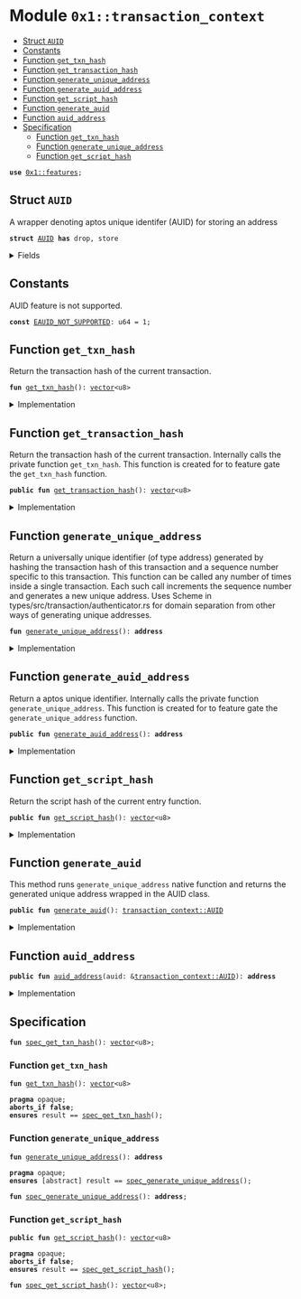 
<a name="0x1_transaction_context"></a>

# Module `0x1::transaction_context`



-  [Struct `AUID`](#0x1_transaction_context_AUID)
-  [Constants](#@Constants_0)
-  [Function `get_txn_hash`](#0x1_transaction_context_get_txn_hash)
-  [Function `get_transaction_hash`](#0x1_transaction_context_get_transaction_hash)
-  [Function `generate_unique_address`](#0x1_transaction_context_generate_unique_address)
-  [Function `generate_auid_address`](#0x1_transaction_context_generate_auid_address)
-  [Function `get_script_hash`](#0x1_transaction_context_get_script_hash)
-  [Function `generate_auid`](#0x1_transaction_context_generate_auid)
-  [Function `auid_address`](#0x1_transaction_context_auid_address)
-  [Specification](#@Specification_1)
    -  [Function `get_txn_hash`](#@Specification_1_get_txn_hash)
    -  [Function `generate_unique_address`](#@Specification_1_generate_unique_address)
    -  [Function `get_script_hash`](#@Specification_1_get_script_hash)


<pre><code><b>use</b> <a href="../../../../../../../aptos-stdlib/../move-stdlib/doc/features.md#0x1_features">0x1::features</a>;
</code></pre>



<a name="0x1_transaction_context_AUID"></a>

## Struct `AUID`

A wrapper denoting aptos unique identifer (AUID)
for storing an address


<pre><code><b>struct</b> <a href="transaction_context.md#0x1_transaction_context_AUID">AUID</a> <b>has</b> drop, store
</code></pre>



<details>
<summary>Fields</summary>


<dl>
<dt>
<code>unique_address: <b>address</b></code>
</dt>
<dd>

</dd>
</dl>


</details>

<a name="@Constants_0"></a>

## Constants


<a name="0x1_transaction_context_EAUID_NOT_SUPPORTED"></a>

AUID feature is not supported.


<pre><code><b>const</b> <a href="transaction_context.md#0x1_transaction_context_EAUID_NOT_SUPPORTED">EAUID_NOT_SUPPORTED</a>: u64 = 1;
</code></pre>



<a name="0x1_transaction_context_get_txn_hash"></a>

## Function `get_txn_hash`

Return the transaction hash of the current transaction.


<pre><code><b>fun</b> <a href="transaction_context.md#0x1_transaction_context_get_txn_hash">get_txn_hash</a>(): <a href="../../../../../../../aptos-stdlib/../move-stdlib/doc/vector.md#0x1_vector">vector</a>&lt;u8&gt;
</code></pre>



<details>
<summary>Implementation</summary>


<pre><code><b>native</b> <b>fun</b> <a href="transaction_context.md#0x1_transaction_context_get_txn_hash">get_txn_hash</a>(): <a href="../../../../../../../aptos-stdlib/../move-stdlib/doc/vector.md#0x1_vector">vector</a>&lt;u8&gt;;
</code></pre>



</details>

<a name="0x1_transaction_context_get_transaction_hash"></a>

## Function `get_transaction_hash`

Return the transaction hash of the current transaction.
Internally calls the private function <code>get_txn_hash</code>.
This function is created for to feature gate the <code>get_txn_hash</code> function.


<pre><code><b>public</b> <b>fun</b> <a href="transaction_context.md#0x1_transaction_context_get_transaction_hash">get_transaction_hash</a>(): <a href="../../../../../../../aptos-stdlib/../move-stdlib/doc/vector.md#0x1_vector">vector</a>&lt;u8&gt;
</code></pre>



<details>
<summary>Implementation</summary>


<pre><code><b>public</b> <b>fun</b> <a href="transaction_context.md#0x1_transaction_context_get_transaction_hash">get_transaction_hash</a>(): <a href="../../../../../../../aptos-stdlib/../move-stdlib/doc/vector.md#0x1_vector">vector</a>&lt;u8&gt; {
    <b>assert</b>!(<a href="../../../../../../../aptos-stdlib/../move-stdlib/doc/features.md#0x1_features_auids_enabled">features::auids_enabled</a>(), <a href="transaction_context.md#0x1_transaction_context_EAUID_NOT_SUPPORTED">EAUID_NOT_SUPPORTED</a>);
    <a href="transaction_context.md#0x1_transaction_context_get_txn_hash">get_txn_hash</a>()
}
</code></pre>



</details>

<a name="0x1_transaction_context_generate_unique_address"></a>

## Function `generate_unique_address`

Return a universally unique identifier (of type address) generated
by hashing the transaction hash of this transaction and a sequence number
specific to this transaction. This function can be called any
number of times inside a single transaction. Each such call increments
the sequence number and generates a new unique address.
Uses Scheme in types/src/transaction/authenticator.rs for domain separation
from other ways of generating unique addresses.


<pre><code><b>fun</b> <a href="transaction_context.md#0x1_transaction_context_generate_unique_address">generate_unique_address</a>(): <b>address</b>
</code></pre>



<details>
<summary>Implementation</summary>


<pre><code><b>native</b> <b>fun</b> <a href="transaction_context.md#0x1_transaction_context_generate_unique_address">generate_unique_address</a>(): <b>address</b>;
</code></pre>



</details>

<a name="0x1_transaction_context_generate_auid_address"></a>

## Function `generate_auid_address`

Return a aptos unique identifier. Internally calls
the private function <code>generate_unique_address</code>. This function is
created for to feature gate the <code>generate_unique_address</code> function.


<pre><code><b>public</b> <b>fun</b> <a href="transaction_context.md#0x1_transaction_context_generate_auid_address">generate_auid_address</a>(): <b>address</b>
</code></pre>



<details>
<summary>Implementation</summary>


<pre><code><b>public</b> <b>fun</b> <a href="transaction_context.md#0x1_transaction_context_generate_auid_address">generate_auid_address</a>(): <b>address</b> {
    <b>assert</b>!(<a href="../../../../../../../aptos-stdlib/../move-stdlib/doc/features.md#0x1_features_auids_enabled">features::auids_enabled</a>(), <a href="transaction_context.md#0x1_transaction_context_EAUID_NOT_SUPPORTED">EAUID_NOT_SUPPORTED</a>);
    <a href="transaction_context.md#0x1_transaction_context_generate_unique_address">generate_unique_address</a>()
}
</code></pre>



</details>

<a name="0x1_transaction_context_get_script_hash"></a>

## Function `get_script_hash`

Return the script hash of the current entry function.


<pre><code><b>public</b> <b>fun</b> <a href="transaction_context.md#0x1_transaction_context_get_script_hash">get_script_hash</a>(): <a href="../../../../../../../aptos-stdlib/../move-stdlib/doc/vector.md#0x1_vector">vector</a>&lt;u8&gt;
</code></pre>



<details>
<summary>Implementation</summary>


<pre><code><b>public</b> <b>native</b> <b>fun</b> <a href="transaction_context.md#0x1_transaction_context_get_script_hash">get_script_hash</a>(): <a href="../../../../../../../aptos-stdlib/../move-stdlib/doc/vector.md#0x1_vector">vector</a>&lt;u8&gt;;
</code></pre>



</details>

<a name="0x1_transaction_context_generate_auid"></a>

## Function `generate_auid`

This method runs <code>generate_unique_address</code> native function and returns
the generated unique address wrapped in the AUID class.


<pre><code><b>public</b> <b>fun</b> <a href="transaction_context.md#0x1_transaction_context_generate_auid">generate_auid</a>(): <a href="transaction_context.md#0x1_transaction_context_AUID">transaction_context::AUID</a>
</code></pre>



<details>
<summary>Implementation</summary>


<pre><code><b>public</b> <b>fun</b> <a href="transaction_context.md#0x1_transaction_context_generate_auid">generate_auid</a>(): <a href="transaction_context.md#0x1_transaction_context_AUID">AUID</a> {
    <b>assert</b>!(<a href="../../../../../../../aptos-stdlib/../move-stdlib/doc/features.md#0x1_features_auids_enabled">features::auids_enabled</a>(), <a href="transaction_context.md#0x1_transaction_context_EAUID_NOT_SUPPORTED">EAUID_NOT_SUPPORTED</a>);
    <b>return</b> <a href="transaction_context.md#0x1_transaction_context_AUID">AUID</a> {
        unique_address: <a href="transaction_context.md#0x1_transaction_context_generate_unique_address">generate_unique_address</a>()
    }
}
</code></pre>



</details>

<a name="0x1_transaction_context_auid_address"></a>

## Function `auid_address`



<pre><code><b>public</b> <b>fun</b> <a href="transaction_context.md#0x1_transaction_context_auid_address">auid_address</a>(auid: &<a href="transaction_context.md#0x1_transaction_context_AUID">transaction_context::AUID</a>): <b>address</b>
</code></pre>



<details>
<summary>Implementation</summary>


<pre><code><b>public</b> <b>fun</b> <a href="transaction_context.md#0x1_transaction_context_auid_address">auid_address</a>(auid: &<a href="transaction_context.md#0x1_transaction_context_AUID">AUID</a>): <b>address</b> {
    auid.unique_address
}
</code></pre>



</details>

<a name="@Specification_1"></a>

## Specification



<a name="0x1_transaction_context_spec_get_txn_hash"></a>


<pre><code><b>fun</b> <a href="transaction_context.md#0x1_transaction_context_spec_get_txn_hash">spec_get_txn_hash</a>(): <a href="../../../../../../../aptos-stdlib/../move-stdlib/doc/vector.md#0x1_vector">vector</a>&lt;u8&gt;;
</code></pre>



<a name="@Specification_1_get_txn_hash"></a>

### Function `get_txn_hash`


<pre><code><b>fun</b> <a href="transaction_context.md#0x1_transaction_context_get_txn_hash">get_txn_hash</a>(): <a href="../../../../../../../aptos-stdlib/../move-stdlib/doc/vector.md#0x1_vector">vector</a>&lt;u8&gt;
</code></pre>




<pre><code><b>pragma</b> opaque;
<b>aborts_if</b> <b>false</b>;
<b>ensures</b> result == <a href="transaction_context.md#0x1_transaction_context_spec_get_txn_hash">spec_get_txn_hash</a>();
</code></pre>



<a name="@Specification_1_generate_unique_address"></a>

### Function `generate_unique_address`


<pre><code><b>fun</b> <a href="transaction_context.md#0x1_transaction_context_generate_unique_address">generate_unique_address</a>(): <b>address</b>
</code></pre>




<pre><code><b>pragma</b> opaque;
<b>ensures</b> [abstract] result == <a href="transaction_context.md#0x1_transaction_context_spec_generate_unique_address">spec_generate_unique_address</a>();
</code></pre>




<a name="0x1_transaction_context_spec_generate_unique_address"></a>


<pre><code><b>fun</b> <a href="transaction_context.md#0x1_transaction_context_spec_generate_unique_address">spec_generate_unique_address</a>(): <b>address</b>;
</code></pre>



<a name="@Specification_1_get_script_hash"></a>

### Function `get_script_hash`


<pre><code><b>public</b> <b>fun</b> <a href="transaction_context.md#0x1_transaction_context_get_script_hash">get_script_hash</a>(): <a href="../../../../../../../aptos-stdlib/../move-stdlib/doc/vector.md#0x1_vector">vector</a>&lt;u8&gt;
</code></pre>




<pre><code><b>pragma</b> opaque;
<b>aborts_if</b> <b>false</b>;
<b>ensures</b> result == <a href="transaction_context.md#0x1_transaction_context_spec_get_script_hash">spec_get_script_hash</a>();
</code></pre>




<a name="0x1_transaction_context_spec_get_script_hash"></a>


<pre><code><b>fun</b> <a href="transaction_context.md#0x1_transaction_context_spec_get_script_hash">spec_get_script_hash</a>(): <a href="../../../../../../../aptos-stdlib/../move-stdlib/doc/vector.md#0x1_vector">vector</a>&lt;u8&gt;;
</code></pre>


[move-book]: https://aptos.dev/move/book/SUMMARY

